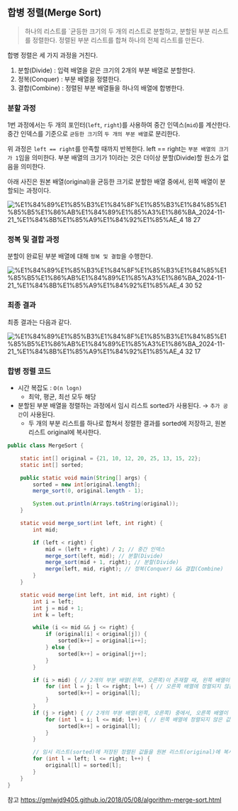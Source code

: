 ## 합병 정렬(Merge Sort)

> 하나의 리스트를 `균등한 크기의 두 개의 리스트로 분할하고, 분할된 부분 리스트를 정렬한다.
정렬된 부분 리스트를 합쳐 하나의 전체 리스트를 만든다.
> 

합병 정렬은 세 가지 과정을 거친다.

1. 분할(Divide) : 입력 배열을 같은 크기의 2개의 부분 배열로 분할한다.
2. 정복(Conquer) : 부분 배열을 정렬한다. 
3. 결합(Combine) : 정렬된 부분 배열들을 하나의 배열에 합병한다.

### 분할 과정

1번 과정에서는 두 개의 포인터(`left`, `right`)를 사용하여 중간 인덱스(`mid`)를 계산한다. 중간 인덱스를 기준으로 `균등한 크기`의 `두 개의 부분 배열`로 분리한다.

위 과정은 `left == right`를 만족할 때까지 반복한다. left == right는 `부분 배열의 크기가 1`임을 의미한다. 부분 배열의 크기가 1이라는 것은 더이상 분할(Divide)할 원소가 없음을 의미한다.

아래 사진은 원본 배열(original)을 균등한 크기로 분할한 배열 중에서, 왼쪽 배열이 분할되는 과정이다.

![%E1%84%89%E1%85%B3%E1%84%8F%E1%85%B3%E1%84%85%E1%85%B5%E1%86%AB%E1%84%89%E1%85%A3%E1%86%BA_2024-11-21_%E1%84%8B%E1%85%A9%E1%84%92%E1%85%AE_4 18 27](https://github.com/user-attachments/assets/1d6df87a-816b-4240-9edb-2e3b9316efe4)


### 정복 및 결합 과정

분할이 완료된 부분 배열에 대해 `정복 및 결합`을 수행한다. 

![%E1%84%89%E1%85%B3%E1%84%8F%E1%85%B3%E1%84%85%E1%85%B5%E1%86%AB%E1%84%89%E1%85%A3%E1%86%BA_2024-11-21_%E1%84%8B%E1%85%A9%E1%84%92%E1%85%AE_4 30 52](https://github.com/user-attachments/assets/05e0e5c4-a680-422a-8f6a-94a9c93b66d1)


### 최종 결과

최종 결과는 다음과 같다.

![%E1%84%89%E1%85%B3%E1%84%8F%E1%85%B3%E1%84%85%E1%85%B5%E1%86%AB%E1%84%89%E1%85%A3%E1%86%BA_2024-11-21_%E1%84%8B%E1%85%A9%E1%84%92%E1%85%AE_4 32 17](https://github.com/user-attachments/assets/9fe959f6-851c-4a51-b04d-3bbf04582afe)


### 합병 정렬 코드

- 시간 복잡도 : `O(n logn)`
    - 최악, 평균, 최선 모두 해당
- 분할된 부분 배열을 정렬하는 과정에서 임시 리스트 sorted가 사용된다. → `추가 공간`이 사용된다.
    - 두 개의 부분 리스트를 하나로 합쳐서 정렬한 결과를 sorted에 저장하고, 원본 리스트 original에 복사한다.

```java
public class MergeSort {

    static int[] original = {21, 10, 12, 20, 25, 13, 15, 22};
    static int[] sorted;

    public static void main(String[] args) {
        sorted = new int[original.length];
        merge_sort(0, original.length - 1);

        System.out.println(Arrays.toString(original));
    }

    static void merge_sort(int left, int right) {
        int mid;

        if (left < right) {
            mid = (left + right) / 2; // 중간 인덱스
            merge_sort(left, mid); // 분할(Divide)
            merge_sort(mid + 1, right); // 분할(Divide)
            merge(left, mid, right); // 정복(Conquer) && 결합(Combine)
        }
    }

    static void merge(int left, int mid, int right) {
        int i = left;
        int j = mid + 1;
        int k = left;

        while (i <= mid && j <= right) {
            if (original[i] < original[j]) {
                sorted[k++] = original[i++];
            } else {
                sorted[k++] = original[j++];
            }
        }

        if (i > mid) { // 2개의 부분 배열(왼쪽, 오른쪽)이 존재할 때, 왼쪽 배열이 정렬된 경우
            for (int l = j; l <= right; l++) { // 오른쪽 배열에 정렬되지 않은 값들을 임시 리스트(sorted)에 저장한다.
                sorted[k++] = original[l];
            }
        }
        if (j > right) { // 2개의 부분 배열(왼쪽, 오른쪽) 중에서, 오른쪽 배열이 정렬된 경우
            for (int l = i; l <= mid; l++) { // 왼쪽 배열에 정렬되지 않은 값들을 임시 리스트(sorted)에 저장한다.
                sorted[k++] = original[l];
            }
        }

        // 임시 리스트(sorted)에 저장된 정렬된 값들을 원본 리스트(original)에 복사한다.
        for (int l = left; l <= right; l++) {
            original[l] = sorted[l];
        }
    }
}

```




참고
https://gmlwjd9405.github.io/2018/05/08/algorithm-merge-sort.html
